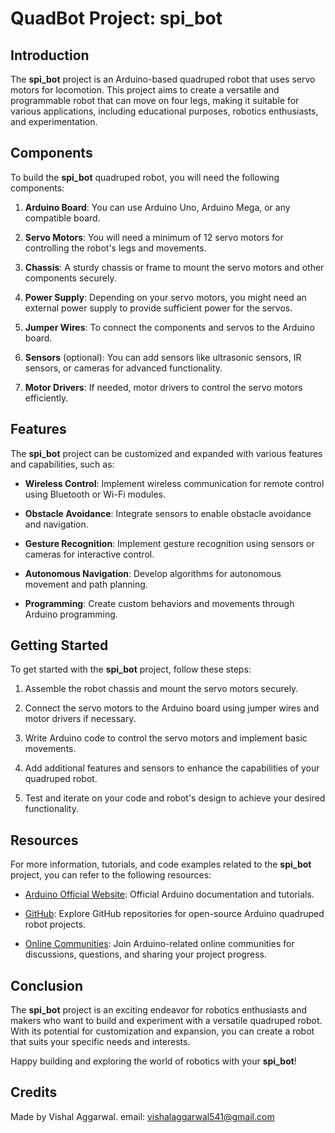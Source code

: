 # QuadBot Project: spi_bot

## Introduction

The **spi_bot** project is an Arduino-based quadruped robot that uses servo motors for locomotion. This project aims to create a versatile and programmable robot that can move on four legs, making it suitable for various applications, including educational purposes, robotics enthusiasts, and experimentation.

## Components

To build the **spi_bot** quadruped robot, you will need the following components:

1. **Arduino Board**: You can use Arduino Uno, Arduino Mega, or any compatible board.

2. **Servo Motors**: You will need a minimum of 12 servo motors for controlling the robot's legs and movements.

3. **Chassis**: A sturdy chassis or frame to mount the servo motors and other components securely.

4. **Power Supply**: Depending on your servo motors, you might need an external power supply to provide sufficient power for the servos.

5. **Jumper Wires**: To connect the components and servos to the Arduino board.

6. **Sensors** (optional): You can add sensors like ultrasonic sensors, IR sensors, or cameras for advanced functionality.

7. **Motor Drivers**: If needed, motor drivers to control the servo motors efficiently.

## Features

The **spi_bot** project can be customized and expanded with various features and capabilities, such as:

- **Wireless Control**: Implement wireless communication for remote control using Bluetooth or Wi-Fi modules.

- **Obstacle Avoidance**: Integrate sensors to enable obstacle avoidance and navigation.

- **Gesture Recognition**: Implement gesture recognition using sensors or cameras for interactive control.

- **Autonomous Navigation**: Develop algorithms for autonomous movement and path planning.

- **Programming**: Create custom behaviors and movements through Arduino programming.

## Getting Started

To get started with the **spi_bot** project, follow these steps:

1. Assemble the robot chassis and mount the servo motors securely.

2. Connect the servo motors to the Arduino board using jumper wires and motor drivers if necessary.

3. Write Arduino code to control the servo motors and implement basic movements.

4. Add additional features and sensors to enhance the capabilities of your quadruped robot.

5. Test and iterate on your code and robot's design to achieve your desired functionality.

## Resources

For more information, tutorials, and code examples related to the **spi_bot** project, you can refer to the following resources:

- [Arduino Official Website](https://www.arduino.cc/): Official Arduino documentation and tutorials.

- [GitHub](https://github.com/): Explore GitHub repositories for open-source Arduino quadruped robot projects.

- [Online Communities](https://www.reddit.com/r/arduino/): Join Arduino-related online communities for discussions, questions, and sharing your project progress.

## Conclusion

The **spi_bot** project is an exciting endeavor for robotics enthusiasts and makers who want to build and experiment with a versatile quadruped robot. With its potential for customization and expansion, you can create a robot that suits your specific needs and interests.

Happy building and exploring the world of robotics with your **spi_bot**!

## Credits
Made by Vishal Aggarwal.
email: vishalaggarwal541@gmail.com
